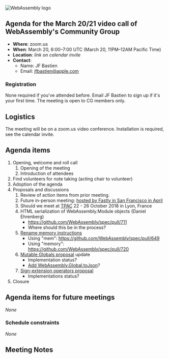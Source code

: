 ![WebAssembly logo](/images/WebAssembly.png)

## Agenda for the March 20/21 video call of WebAssembly's Community Group

- **Where**: zoom.us
- **When**: March 20, 6:00–7:00 UTC (March 20, 11PM–12AM Pacific Time)
- **Location**: *link on calendar invite*
- **Contact**:
    - Name: JF Bastien
    - Email: jfbastien@apple.com

### Registration

None required if you've attended before. Email JF Bastien to sign up if it's
your first time. The meeting is open to CG members only.

## Logistics

The meeting will be on a zoom.us video conference.
Installation is required, see the calendar invite.

## Agenda items

1. Opening, welcome and roll call
    1. Opening of the meeting
    1. Introduction of attendees
1. Find volunteers for note taking (acting chair to volunteer)
1. Adoption of the agenda
1. Proposals and discussions
    1. Review of action items from prior meeting.
    1. Future in-person meeting: [hosted by Fastly in San Francisco in April](https://github.com/WebAssembly/meetings/blob/master/2018/CG-04.md)
    1. Should we meet at [TPAC](https://www.w3.org/2018/10/TPAC/Overview.html) 22 - 26 October 2018 in Lyon, France
    1. HTML serialization of WebAssembly.Module objects (Daniel Ehrenberg)
       * https://github.com/WebAssembly/spec/pull/711
       * Where should this be in the process?
    1. [Rename memory instructions](https://github.com/WebAssembly/spec/issues/627)
       * Using "mem": https://github.com/WebAssembly/spec/pull/649
       * Using "memory": https://github.com/WebAssembly/spec/pull/720
    1. [Mutable Globals proposal](https://github.com/WebAssembly/mutable-global) update
       * Implementation status?
       * [Add WebAssembly.Global.toJson](https://github.com/WebAssembly/mutable-global/issues/1#issuecomment-363955362)?
    1. [Sign-extension operators proposal](https://github.com/WebAssembly/sign-extension-ops)
       * Implementations status?
1. Closure

## Agenda items for future meetings

*None*

### Schedule constraints

*None*

## Meeting Notes

